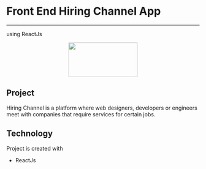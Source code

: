 # Front End Hiring Channel App
---
using ReactJs

<p align="center">
    <img src="https://cdn.worldvectorlogo.com/logos/react.svg" height="90px" width="180px">  
</p>

## Project
Hiring Channel is a platform where web designers, developers or engineers meet with companies that require services for certain jobs.


## Technology
Project is created with


* ReactJs
